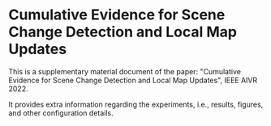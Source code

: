 # Cumulative Evidence for Scene Change Detection and Local Map Updates

This is a supplementary material document of the paper: "Cumulative Evidence for Scene Change Detection and Local Map Updates", IEEE AIVR 2022.


It provides extra information regarding the experiments, i.e., results, figures, and other configuration details.
